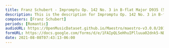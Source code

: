 ```yaml
---
title: Franz Schubert - Impromptu Op. 142 No. 3 in B-flat Major D935 (5)
description: This is the description for Impromptu Op. 142 No. 3 in B-flat Major D935 by Franz Schubert
composers: [Franz Schubert]
periods: [Romantic]
audioURL: https://OpenMusicDataset.github.io/Maestro/maestro-v3.0.0/2013/ORIG-MIDI_02_7_8_13_Group__MID--AUDIO_14_R2_2013_wav--1.midi
formURL: https://docs.google.com/forms/d/e/1FAIpQLSeHhuIPlluua02dnk5-NDJYLMW6GriD1Kklf1b5cR1WoRnkEw/viewform
date: 2021-08-08T07:43:13-06:00
---
```

